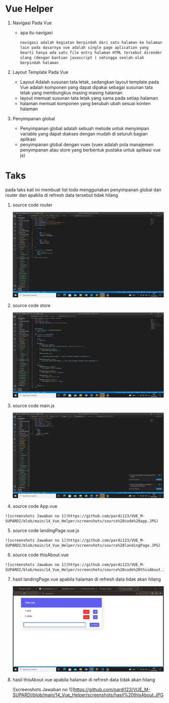 # Vue Helper

1. Navigasi Pada Vue

     *  apa itu navigasi 

            navigasi adalah kegiatan berpindah dari satu halaman ke halaman lain pada dasarnya vue adalah single page aplication yang bearti hanya ada satu file entry halaman HTML tersebut dirender ulang (dengan bantuan javascript ) sehingga seolah-olah berpindah halaman

2. Layout Template Pada Vue

    * Layout Adalah susunan tata letak, sedangkan layout template pada Vue adalah komponen yang dapat dipakai sebagai susunan tata letak yang membungkus masing masing halaman 
    * layout memuat susunan tata letak yang sama pada setiap halaman 
    * halaman memuat komponen yang berubah ubah sesuai konten halaman 

3. Penyimpanan global 

    * Penyimpanan global adalah sebuah metode untuk menyimpan variable yang dapat diakses dengan mudah di seluruh bagian aplikasi 
    * penyimpanan global dengan vuex (vuex adalah pola manajemen penyimpanan atau store yang berbentuk pustaka untuk aplikasi vue js)


# Taks
pada  taks kali ini membuat list todo menggunakan penyimpanan global dan router dan apabila di refresh data tersebut tidak hilang

 1. source code router

    ![screenshots Jawaban no 1](https://github.com/pardi123/VUE_M-SUPARDI/blob/main/14_Vue_Helper/screenshots/source%20code%20router.JPG)

 2. source code store 

    ![screenshots Jawaban no 1](https://github.com/pardi123/VUE_M-SUPARDI/blob/main/14_Vue_Helper/screenshots/source%20code%20store.JPG)

 3. source code main.js

    ![screenshots Jawaban no 1](https://github.com/pardi123/VUE_M-SUPARDI/blob/main/14_Vue_Helper/screenshots/source%20code%20main.JPG)

  4. source code App.vue

    ![screenshots Jawaban no 1](https://github.com/pardi123/VUE_M-SUPARDI/blob/main/14_Vue_Helper/screenshots/source%20code%20app.JPG)

  5. source code landingPage.vue.js

    ![screenshots Jawaban no 1](https://github.com/pardi123/VUE_M-SUPARDI/blob/main/14_Vue_Helper/screenshots/source%20landingPage.JPG)
 
  6. source code thisAbout.vue

    ![screenshots Jawaban no 1](https://github.com/pardi123/VUE_M-SUPARDI/blob/main/14_Vue_Helper/screenshots/source%20code%20thisAbout.JPG)

  7. hasil landingPage.vue apabila halaman di refresh data tidak akan hilang
    
     ![screenshots Jawaban no 1](https://github.com/pardi123/VUE_M-SUPARDI/blob/main/14_Vue_Helper/screenshots/hasil%20landingPage.JPG)
  
  
  8. hasil thisAbout.vue apabila halaman di refresh data tidak akan hilang
   
     ![screenshots Jawaban no 1](https://github.com/pardi123/VUE_M-SUPARDI/blob/main/14_Vue_Helper/screenshots/hasil%20thisAbout.JPG

